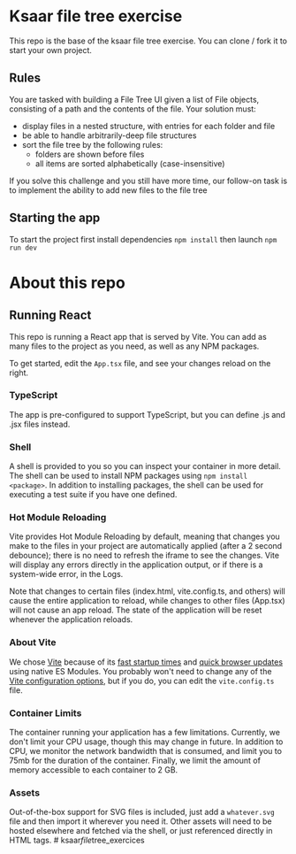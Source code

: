 # Ksaar file tree exercise
This repo is the base of the ksaar file tree exercise. You can clone / fork it to start your own project.

## Rules
You are tasked with building a File Tree UI given a list of File objects, consisting of a path and the contents of the file. Your solution must:

- display files in a nested structure, with entries for each folder and file
- be able to handle arbitrarily-deep file structures
- sort the file tree by the following rules:
    - folders are shown before files
    - all items are sorted alphabetically (case-insensitive)

If you solve this challenge and you still have more time, our follow-on task is to implement the ability to add new files to the file tree

## Starting the app
To start the project first install dependencies `npm install` then launch `npm run dev`

# About this repo

## Running React

This repo is running a React app that is served by Vite.  You can add as many files to the project as you need, as well as any NPM packages.

To get started, edit the `App.tsx` file, and see your changes reload on the right.

### TypeScript

The app is pre-configured to support TypeScript, but you can define .js and .jsx files instead.

### Shell

A shell is provided to you so you can inspect your container in more detail.  The shell can be used to install NPM packages using `npm install <package>`.  In addition to installing packages, the shell can be used for executing a test suite if you have one defined.

### Hot Module Reloading

Vite provides Hot Module Reloading by default, meaning that changes you make to the files in your project are automatically applied (after a 2 second debounce); there is no need to refresh the iframe to see the changes.  Vite will display any errors directly in the application output, or if there is a system-wide error, in the Logs.

Note that changes to certain files (index.html, vite.config.ts, and others) will cause the entire application to reload, while changes to other files (App.tsx) will not cause an app reload. The state of the application will be reset whenever the application reloads.

### About Vite

We chose [Vite](https://vitejs.dev) because of its [fast startup times](​​https://vitejs.dev/guide/why.html#slow-server-start) and [quick browser updates](https://vitejs.dev/guide/why.html#slow-updates) using native ES Modules.  You probably won't need to change any of the [Vite configuration options](https://vitejs.dev/config/), but if you do, you can edit the `vite.config.ts` file.

### Container Limits

The container running your application has a few limitations.  Currently, we don't limit your CPU usage, though this may change in future.  In addition to CPU, we monitor the network bandwidth that is consumed, and limit you to 75mb for the duration of the container.  Finally, we limit the amount of memory accessible to each container to 2 GB.

### Assets

Out-of-the-box support for SVG files is included, just add a `whatever.svg` file and then import it wherever you need it.  Other assets will need to be hosted elsewhere and fetched via the shell, or just referenced directly in HTML tags.
#   k s a a r _ f i l e _ t r e e _ e x e r c i c e s  
 